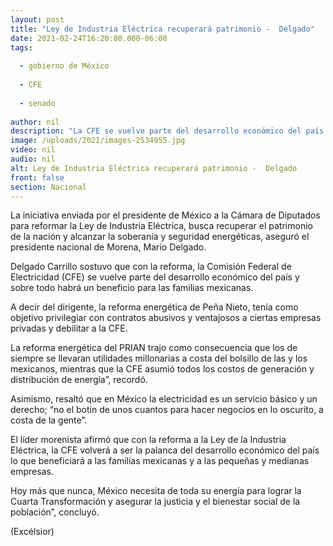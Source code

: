 ```yaml
---
layout: post
title: "Ley de Industria Eléctrica recuperará patrimonio -  Delgado"
date: 2021-02-24T16:20:00.000-06:00
tags:
  
  - gobierno de México
  
  - CFE
  
  - senado
  
author: nil
description: "La CFE se vuelve parte del desarrollo económico del país y sobre todo habrá un beneficio para las familias mexicanas, afirmó el líder nacional de Morena"
image: /uploads/2021/images-2534955.jpg
video: nil
audio: nil
alt: Ley de Industria Eléctrica recuperará patrimonio -  Delgado
front: false
section: Nacional
---
```


La iniciativa enviada por el presidente de México a la Cámara de Diputados para reformar la Ley de Industria Eléctrica, busca recuperar el patrimonio de la nación y alcanzar la soberanía y seguridad energéticas, aseguró el presidente nacional de Morena, Mario Delgado.

Delgado Carrillo sostuvo que con la reforma, la Comisión Federal de Electricidad (CFE) se vuelve parte del desarrollo económico del país y sobre todo habrá un beneficio para las familias mexicanas.

A decir del dirigente, la reforma energética de Peña Nieto, tenía como objetivo privilegiar con contratos abusivos y ventajosos a ciertas empresas privadas y debilitar a la CFE.

La reforma energética del PRIAN trajo como consecuencia que los de siempre se llevaran utilidades millonarias a costa del bolsillo de las y los mexicanos, mientras que la CFE asumió todos los costos de generación y distribución de energía”, recordó.

Asimismo, resaltó que en México la electricidad es un servicio básico y un derecho; “no el botín de unos cuantos para hacer negocios en lo oscurito, a costa de la gente”.

El líder morenista afirmó que con la reforma a la Ley de la Industria Eléctrica, la CFE volverá a ser la palanca del desarrollo económico del país lo que beneficiará a las familias mexicanas y a las pequeñas y medianas empresas.

Hoy más que nunca, México necesita de toda su energía para lograr la Cuarta Transformación y asegurar la justicia y el bienestar social de la población”, concluyó.

(Excélsior)